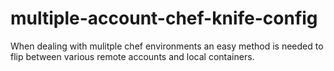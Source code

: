 # multiple-account-chef-knife-config
When dealing with mulitple chef environments an easy method is needed to flip between various remote accounts and local containers. 
